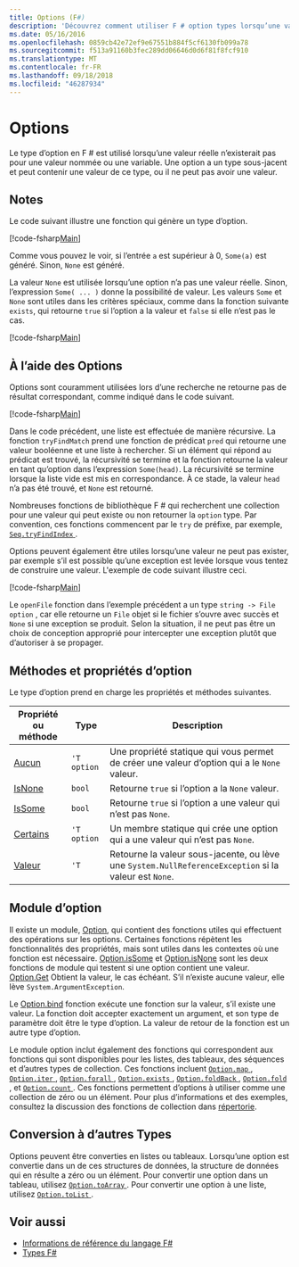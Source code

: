 ```yaml
---
title: Options (F#)
description: 'Découvrez comment utiliser F # option types lorsqu’une valeur réelle n’existe ne peut-être pas pour une valeur nommée ou une variable.'
ms.date: 05/16/2016
ms.openlocfilehash: 0859cb42e72ef9e67551b884f5cf6130fb099a78
ms.sourcegitcommit: f513a91160b3fec289dd06646d0d6f81f8fcf910
ms.translationtype: MT
ms.contentlocale: fr-FR
ms.lasthandoff: 09/18/2018
ms.locfileid: "46287934"
---
```

# <a name="options"></a>Options

Le type d’option en F # est utilisé lorsqu’une valeur réelle n’existerait pas pour une valeur nommée ou une variable. Une option a un type sous-jacent et peut contenir une valeur de ce type, ou il ne peut pas avoir une valeur.

## <a name="remarks"></a>Notes

Le code suivant illustre une fonction qui génère un type d’option.

[!code-fsharp[Main](../../../samples/snippets/fsharp/lang-ref-1/snippet1404.fs)]

Comme vous pouvez le voir, si l’entrée `a` est supérieur à 0, `Some(a)` est généré.  Sinon, `None` est généré.

La valeur `None` est utilisée lorsqu’une option n’a pas une valeur réelle. Sinon, l’expression `Some( ... )` donne la possibilité de valeur. Les valeurs `Some` et `None` sont utiles dans les critères spéciaux, comme dans la fonction suivante `exists`, qui retourne `true` si l’option a la valeur et `false` si elle n’est pas le cas.

[!code-fsharp[Main](../../../samples/snippets/fsharp/lang-ref-1/snippet1401.fs)]

## <a name="using-options"></a>À l’aide des Options

Options sont couramment utilisées lors d’une recherche ne retourne pas de résultat correspondant, comme indiqué dans le code suivant.

[!code-fsharp[Main](../../../samples/snippets/fsharp/lang-ref-1/snippet1403.fs)]

Dans le code précédent, une liste est effectuée de manière récursive. La fonction `tryFindMatch` prend une fonction de prédicat `pred` qui retourne une valeur booléenne et une liste à rechercher. Si un élément qui répond au prédicat est trouvé, la récursivité se termine et la fonction retourne la valeur en tant qu’option dans l’expression `Some(head)`. La récursivité se termine lorsque la liste vide est mis en correspondance. À ce stade, la valeur `head` n’a pas été trouvé, et `None` est retourné.

Nombreuses fonctions de bibliothèque F # qui recherchent une collection pour une valeur qui peut existe ou non retourner la `option` type. Par convention, ces fonctions commencent par le `try` de préfixe, par exemple, [ `Seq.tryFindIndex` ](https://msdn.microsoft.com/library/c357b221-edf6-4f68-bf40-82a3156d945a).

Options peuvent également être utiles lorsqu’une valeur ne peut pas exister, par exemple s’il est possible qu’une exception est levée lorsque vous tentez de construire une valeur. L'exemple de code suivant illustre ceci.

[!code-fsharp[Main](../../../samples/snippets/fsharp/lang-ref-1/snippet1402.fs)]

Le `openFile` fonction dans l’exemple précédent a un type `string -> File option` , car elle retourne un `File` objet si le fichier s’ouvre avec succès et `None` si une exception se produit. Selon la situation, il ne peut pas être un choix de conception approprié pour intercepter une exception plutôt que d’autoriser à se propager.

## <a name="option-properties-and-methods"></a>Méthodes et propriétés d’option

Le type d’option prend en charge les propriétés et méthodes suivantes.

|Propriété ou méthode|Type|Description|
|------------------|----|-----------|
|[Aucun](https://msdn.microsoft.com/library/83ef260a-aa33-4e6f-aee6-b9bf0a461476)|`'T option`|Une propriété statique qui vous permet de créer une valeur d’option qui a le `None` valeur.|
|[IsNone](https://msdn.microsoft.com/library/f08532ca-1716-4f60-ae59-8ef6256df234)|`bool`|Retourne `true` si l’option a la `None` valeur.|
|[IsSome](https://msdn.microsoft.com/library/c5088d51-c5d7-425f-a77f-12c379bb356f)|`bool`|Retourne `true` si l’option a une valeur qui n’est pas `None`.|
|[Certains](https://msdn.microsoft.com/library/12f048d2-e293-4596-accb-de036ecd63fc)|`'T option`|Un membre statique qui crée une option qui a une valeur qui n’est pas `None`.|
|[Valeur](https://msdn.microsoft.com/library/c79f68e8-11fd-45b1-a053-e8fc38b56df7)|`'T`|Retourne la valeur sous-jacente, ou lève une `System.NullReferenceException` si la valeur est `None`.|

## <a name="option-module"></a>Module d’option

Il existe un module, [Option](https://msdn.microsoft.com/library/e615e4d3-bbbb-49ba-addc-6061ea2e2f4c), qui contient des fonctions utiles qui effectuent des opérations sur les options. Certaines fonctions répètent les fonctionnalités des propriétés, mais sont utiles dans les contextes où une fonction est nécessaire. [Option.isSome](https://msdn.microsoft.com/library/41ad0857-5672-4326-84b5-c33dc43dcf79) et [Option.isNone](https://msdn.microsoft.com/library/73db6a53-15e7-40a6-94f9-a0049e5f4819) sont les deux fonctions de module qui testent si une option contient une valeur. [Option.Get](https://msdn.microsoft.com/library/803e9fcb-6edd-4910-808c-25f08cbc55ea) Obtient la valeur, le cas échéant. S’il n’existe aucune valeur, elle lève `System.ArgumentException`.

Le [Option.bind](https://msdn.microsoft.com/library/c3406192-24ac-49b5-bc3b-8f805187f1c0) fonction exécute une fonction sur la valeur, s’il existe une valeur. La fonction doit accepter exactement un argument, et son type de paramètre doit être le type d’option. La valeur de retour de la fonction est un autre type d’option.

Le module option inclut également des fonctions qui correspondent aux fonctions qui sont disponibles pour les listes, des tableaux, des séquences et d’autres types de collection. Ces fonctions incluent [ `Option.map` ](https://msdn.microsoft.com/library/91a20385-7e73-40c2-9adc-635e86d6a622), [ `Option.iter` ](https://msdn.microsoft.com/library/83389eef-3dff-4074-b4cc-f69581c25191), [ `Option.forall` ](https://msdn.microsoft.com/library/ba884586-5eae-49c5-9e36-05481c1c3428), [ `Option.exists` ](https://msdn.microsoft.com/library/a606d2d4-fddc-4eab-ab37-c6138fb7ad99), [ `Option.foldBack` ](https://msdn.microsoft.com/library/a882fbaf-c019-46f0-b4f5-b8c2b8b90ffb), [ `Option.fold` ](https://msdn.microsoft.com/library/af896794-3d53-406c-9411-316cd5c33ad8), et [ `Option.count` ](https://msdn.microsoft.com/library/2dac83a9-684e-4d0f-b50e-ff722a8bb876). Ces fonctions permettent d’options à utiliser comme une collection de zéro ou un élément. Pour plus d’informations et des exemples, consultez la discussion des fonctions de collection dans [répertorie](lists.md).

## <a name="converting-to-other-types"></a>Conversion à d’autres Types

Options peuvent être converties en listes ou tableaux. Lorsqu’une option est convertie dans un de ces structures de données, la structure de données qui en résulte a zéro ou un élément. Pour convertir une option dans un tableau, utilisez [ `Option.toArray` ](https://msdn.microsoft.com/library/c8044873-ba17-4b52-8231-eb1a28318c64). Pour convertir une option à une liste, utilisez [ `Option.toList` ](https://msdn.microsoft.com/library/5f1af295-9fa9-40ad-b4a1-3578d94d44e1).

## <a name="see-also"></a>Voir aussi

- [Informations de référence du langage F#](index.md)
- [Types F#](fsharp-types.md)
